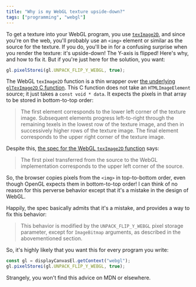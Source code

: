 ```yaml
---
title: "Why is my WebGL texture upside-down?"
tags: ["programming", "webgl"]
---
```


To get a texture into your WebGL program,
you use [`texImage2D`](https://developer.mozilla.org/en-US/docs/Web/API/WebGLRenderingContext/texImage2D),
and since you're on the web, you'll probably use an `<img>` element or similar as the source for the texture.
If you do, you'll be in for a confusing surprise when you render the texture:
it's upside-down!
The Y-axis is flipped!
Here's why, and how to fix it.
But if you're just here for the solution, you want:

```js
gl.pixelStorei(gl.UNPACK_FLIP_Y_WEBGL, true);
```

The WebGL `texImage2D` function is a thin wrapper over
[the underlying `glTexImage2D` C function](https://www.khronos.org/registry/OpenGL-Refpages/es2.0/xhtml/glTexImage2D.xml).
This C function does not take an `HTMLImageElement` source;
it just takes a `const void * data`.
It expects the pixels in that array to be stored in bottom-to-top order:

> The first element corresponds to the lower left corner of the texture image. 
> Subsequent elements progress left-to-right through the remaining texels in the lowest row of the texture image, 
> and then in successively higher rows of the texture image. 
> The final element corresponds to the upper right corner of the texture image.

Despite this,
[the spec for the WebGL `texImage2D` function](https://www.khronos.org/registry/webgl/specs/latest/1.0/#TEXIMAGE2D_HTML)
says:

> The first pixel transferred from the source to the WebGL implementation 
> corresponds to the upper left corner of the source.

So, the browser copies pixels from the `<img>` in top-to-bottom order,
even though OpenGL expects them in bottom-to-top order!
I can think of no reason for this perverse behavior
except that it's a mistake in the design of WebGL.

Happily, the spec basically admits that it's a mistake,
and provides a way to fix this behavior:

> This behavior is modified by the `UNPACK_FLIP_Y_WEBGL` pixel storage parameter, 
> except for `ImageBitmap` arguments, 
> as described in the abovementioned section.

So, it's highly likely that you want this for every program you write:

```js
const gl = displayCanvasEl.getContext("webgl");
gl.pixelStorei(gl.UNPACK_FLIP_Y_WEBGL, true);
```

Strangely, you won't find this advice on MDN or elsewhere.
